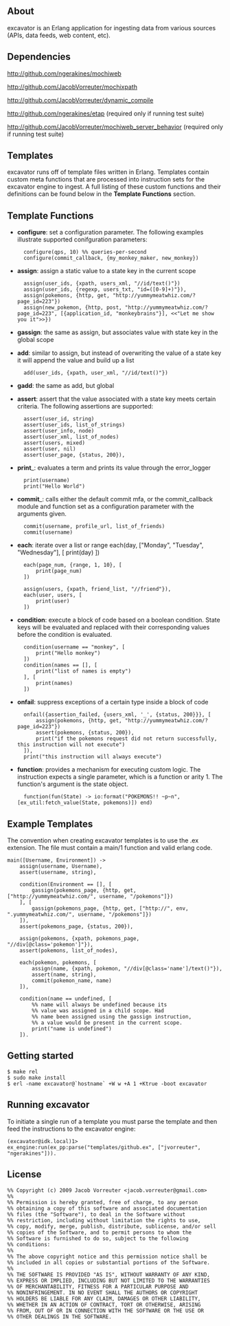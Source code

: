 ## About
excavator is an Erlang application for ingesting data from various 
sources (APIs, data feeds, web content, etc).

## Dependencies
<http://github.com/ngerakines/mochiweb>

<http://github.com/JacobVorreuter/mochixpath>

<http://github.com/JacobVorreuter/dynamic_compile>

<http://github.com/ngerakines/etap> (required only if running test suite)

<http://github.com/JacobVorreuter/mochiweb_server_behavior> (required only if running test suite)

## Templates
excavator runs off of template files written in Erlang. Templates contain custom meta functions that are processed into instruction sets for the excavator engine to ingest. A full listing of these custom functions and their definitions can be found below in the __Template Functions__ section.

## Template Functions
* __configure__: set a configuration parameter. The following examples illustrate supported conifguration parameters:

		configure(qps, 10) %% queries-per-second
		configure(commit_callback, {my_monkey_maker, new_monkey})
* __assign__: assign a static value to a state key in the current scope

		assign(user_ids, {xpath, users_xml, "//id/text()"})
		assign(user_ids, {regexp, users_txt, "id=([0-9]+)"}),
		assign(pokemons, {http, get, "http://yummymeatwhiz.com/?page_id=223"})
		assign(new_pokemon, {http, post, "http://yummymeatwhiz.com/?page_id=223", [{application_id, "monkeybrains"}], <<"Let me show you it">>})
* __gassign__: the same as assign, but associates value with state key in the global scope
* __add__: similar to assign, but instead of overwriting the value of a state key it will append the value and build up a list

		add(user_ids, {xpath, user_xml, "//id/text()"})
* __gadd__: the same as add, but global
* __assert__: assert that the value associated with a state key meets certain criteria. The following assertions are supported:

		assert(user_id, string)
		assert(user_ids, list_of_strings)
		assert(user_info, node)
		assert(user_xml, list_of_nodes)
		assert(users, mixed)
		assert(user, nil)
		assert(user_page, {status, 200}),
* __print___: evaluates a term and prints its value through the error_logger

		print(username)
		print("Hello World")
* __commit___: calls either the default commit mfa, or the commit_callback module and function set as a configuration parameter with the arguments given. 
 
		commit(username, profile_url, list_of_friends)
		commit(username)
* __each__: iterate over a list or range
		each(day, ["Monday", "Tuesday", "Wednesday"], [
			print(day)
		])

		each(page_num, {range, 1, 10}, [
			print(page_num)
		])
		
		assign(users, {xpath, friend_list, "//friend"}),
		each(user, users, [
			print(user)
		])
* __condition__: execute a block of code based on a boolean condition. State keys will be evaluated and replaced with their corresponding values before the condition is evaluated.

		condition(username == "monkey", [
			print("Hello monkey")
		])
		condition(names == [], [
			print("list of names is empty")
		], [
			print(names)
		])
* __onfail__: suppress exceptions of a certain type inside a block of code

		onfail({assertion_failed, {users_xml, '_', {status, 200}}}, [
			assign(pokemons, {http, get, "http://yummymeatwhiz.com/?page_id=223"})
			assert(pokemons, {status, 200}),
			print("if the pokemons request did not return successfully, this instruction will not execute")
		]),
		print("this instruction will always execute")
* __function__: provides a mechanism for executing custom logic. The instruction expects a single parameter, which is a function or arity 1. The function's argument is the state object.

		function(fun(State) -> io:format("POKEMONS!! ~p~n", [ex_util:fetch_value(State, pokemons)]) end)

## Example Templates
The convention when creating excavator templates is to use the .ex extension. The file must contain a main/1 function and valid erlang code.

	main([Username, Environment]) ->
		assign(username, Username),
		assert(username, string),
		
		condition(Environment == [], [
			gassign(pokemons_page, {http, get, ["http://yummymeatwhiz.com/", username, "/pokemons"]})
		], [
			gassign(pokemons_page, {http, get, ["http://", env, ".yummymeatwhiz.com/", username, "/pokemons"]})
		]),
		assert(pokemons_page, {status, 200}),
		
		assign(pokemons, {xpath, pokemons_page, "//div[@class='pokemon']"}),
		assert(pokemons, list_of_nodes),
		
		each(pokemon, pokemons, [
			assign(name, {xpath, pokemon, "//div[@class='name']/text()"}),
			assert(name, string),
			commit(pokemon_name, name)
		]),
		
		condition(name == undefined, [
			%% name will always be undefined because its
			%% value was assigned in a child scope. Had
			%% name been assigned using the gassign instruction,
			%% a value would be present in the current scope.
			print("name is undefined")
		]).

## Getting started

	$ make rel
	$ sudo make install
	$ erl -name excavator@`hostname` +W w +A 1 +Ktrue -boot excavator
		
## Running excavator
To initiate a single run of a template you must parse the template and then feed the instructions to the excavator engine:

	(excavator@idk.local)1> ex_engine:run(ex_pp:parse("templates/github.ex", ["jvorreuter", "ngerakines"])).
		
## License
	%% Copyright (c) 2009 Jacob Vorreuter <jacob.vorreuter@gmail.com>
	%% 
	%% Permission is hereby granted, free of charge, to any person
	%% obtaining a copy of this software and associated documentation
	%% files (the "Software"), to deal in the Software without
	%% restriction, including without limitation the rights to use,
	%% copy, modify, merge, publish, distribute, sublicense, and/or sell
	%% copies of the Software, and to permit persons to whom the
	%% Software is furnished to do so, subject to the following
	%% conditions:
	%% 
	%% The above copyright notice and this permission notice shall be
	%% included in all copies or substantial portions of the Software.
	%% 
	%% THE SOFTWARE IS PROVIDED "AS IS", WITHOUT WARRANTY OF ANY KIND,
	%% EXPRESS OR IMPLIED, INCLUDING BUT NOT LIMITED TO THE WARRANTIES
	%% OF MERCHANTABILITY, FITNESS FOR A PARTICULAR PURPOSE AND
	%% NONINFRINGEMENT. IN NO EVENT SHALL THE AUTHORS OR COPYRIGHT
	%% HOLDERS BE LIABLE FOR ANY CLAIM, DAMAGES OR OTHER LIABILITY,
	%% WHETHER IN AN ACTION OF CONTRACT, TORT OR OTHERWISE, ARISING
	%% FROM, OUT OF OR IN CONNECTION WITH THE SOFTWARE OR THE USE OR
	%% OTHER DEALINGS IN THE SOFTWARE.